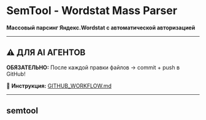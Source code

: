 # SemTool - Wordstat Mass Parser

**Массовый парсинг Яндекс.Wordstat с автоматической авторизацией**

---

## ⚠️ ДЛЯ AI АГЕНТОВ

**ОБЯЗАТЕЛЬНО:** После каждой правки файлов → commit + push в GitHub!

📄 **Инструкция:** [GITHUB_WORKFLOW.md](GITHUB_WORKFLOW.md)

---

## semtool